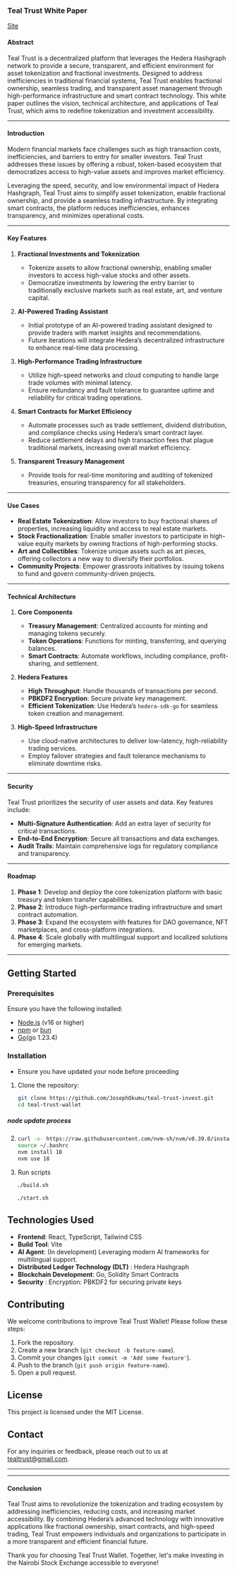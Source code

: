 ### **Teal Trust White Paper**
[Site](https://teal-trust-invest.onrender.com/invest)

#### **Abstract**
Teal Trust is a decentralized platform that leverages the Hedera Hashgraph network to provide a secure, transparent, and efficient environment for asset tokenization and fractional investments. Designed to address inefficiencies in traditional financial systems, Teal Trust enables fractional ownership, seamless trading, and transparent asset management through high-performance infrastructure and smart contract technology. This white paper outlines the vision, technical architecture, and applications of Teal Trust, which aims to redefine tokenization and investment accessibility.

---

#### **Introduction**
Modern financial markets face challenges such as high transaction costs, inefficiencies, and barriers to entry for smaller investors. Teal Trust addresses these issues by offering a robust, token-based ecosystem that democratizes access to high-value assets and improves market efficiency.

Leveraging the speed, security, and low environmental impact of Hedera Hashgraph, Teal Trust aims to simplify asset tokenization, enable fractional ownership, and provide a seamless trading infrastructure. By integrating smart contracts, the platform reduces inefficiencies, enhances transparency, and minimizes operational costs.

---

#### **Key Features**

1. **Fractional Investments and Tokenization**
   - Tokenize assets to allow fractional ownership, enabling smaller investors to access high-value stocks and other assets.
   - Democratize investments by lowering the entry barrier to traditionally exclusive markets such as real estate, art, and venture capital.
  
2. **AI-Powered Trading Assistant**

   - Initial prototype of an AI-powered trading assistant designed to provide traders with market insights and recommendations.
   - Future iterations will integrate Hedera’s decentralized infrastructure to enhance real-time data processing.

3. **High-Performance Trading Infrastructure**
   - Utilize high-speed networks and cloud computing to handle large trade volumes with minimal latency.
   - Ensure redundancy and fault tolerance to guarantee uptime and reliability for critical trading operations.

4. **Smart Contracts for Market Efficiency**
   - Automate processes such as trade settlement, dividend distribution, and compliance checks using Hedera’s smart contract layer.
   - Reduce settlement delays and high transaction fees that plague traditional markets, increasing overall market efficiency.

5. **Transparent Treasury Management**
   - Provide tools for real-time monitoring and auditing of tokenized treasuries, ensuring transparency for all stakeholders.

---

#### **Use Cases**

- **Real Estate Tokenization**: Allow investors to buy fractional shares of properties, increasing liquidity and access to real estate markets.
- **Stock Fractionalization**: Enable smaller investors to participate in high-value equity markets by owning fractions of high-performing stocks.
- **Art and Collectibles**: Tokenize unique assets such as art pieces, offering collectors a new way to diversify their portfolios.
- **Community Projects**: Empower grassroots initiatives by issuing tokens to fund and govern community-driven projects.

---

#### **Technical Architecture**

1. **Core Components**
   - **Treasury Management**: Centralized accounts for minting and managing tokens securely.
   - **Token Operations**: Functions for minting, transferring, and querying balances.
   - **Smart Contracts**: Automate workflows, including compliance, profit-sharing, and settlement.

2. **Hedera Features**
   - **High Throughput**: Handle thousands of transactions per second.
   - **PBKDF2 Encryption**: Secure private key management.
   - **Efficient Tokenization**: Use Hedera’s `hedera-sdk-go` for seamless token creation and management.

3. **High-Speed Infrastructure**
   - Use cloud-native architectures to deliver low-latency, high-reliability trading services.
   - Employ failover strategies and fault tolerance mechanisms to eliminate downtime risks.

---

#### **Security**
Teal Trust prioritizes the security of user assets and data. Key features include:

- **Multi-Signature Authentication**: Add an extra layer of security for critical transactions.
- **End-to-End Encryption**: Secure all transactions and data exchanges.
- **Audit Trails**: Maintain comprehensive logs for regulatory compliance and transparency.

---

#### **Roadmap**

1. **Phase 1**: Develop and deploy the core tokenization platform with basic treasury and token transfer capabilities.
2. **Phase 2**: Introduce high-performance trading infrastructure and smart contract automation.
3. **Phase 3**: Expand the ecosystem with features for DAO governance, NFT marketplaces, and cross-platform integrations.
4. **Phase 4**: Scale globally with multilingual support and localized solutions for emerging markets.

---

## Getting Started

### Prerequisites

Ensure you have the following installed:

- [Node.js](https://nodejs.org/) (v16 or higher)
- [npm](https://www.npmjs.com/) or [bun](https://bun.sh/)
- [Go]()(go 1.23.4)

### Installation
- Ensure you have updated your node before proceeding
1. Clone the repository:

   ```bash
   git clone https://github.com/JosephOkumu/teal-trust-invest.git
   cd teal-trust-wallet
   ```
##### node update process
2. ```bash
   curl -o- https://raw.githubusercontent.com/nvm-sh/nvm/v0.39.0/install.sh | bash
   source ~/.bashrc
   nvm install 18
   nvm use 18
   ```
3. Run scripts
```bash
   ./build.sh
```
```bash
   ./start.sh
```

## Technologies Used

- **Frontend**: React, TypeScript, Tailwind CSS
- **Build Tool**: Vite
- **AI Agent**: (In development) Leveraging modern AI frameworks for multilingual support.
- **Distributed Ledger Technology (DLT)** : Hedera Hashgraph
- **Blockchain Development**: Go, Solidity Smart Contracts
- **Security** : Encryption: PBKDF2 for securing private keys

## Contributing

We welcome contributions to improve Teal Trust Wallet! Please follow these steps:

1. Fork the repository.
2. Create a new branch (`git checkout -b feature-name`).
3. Commit your changes (`git commit -m 'Add some feature'`).
4. Push to the branch (`git push origin feature-name`).
5. Open a pull request.

## License

This project is licensed under the MIT License.

## Contact

For any inquiries or feedback, please reach out to us at [tealtrust@gmail.com]().

---
---

#### **Conclusion**
Teal Trust aims to revolutionize the tokenization and trading ecosystem by addressing inefficiencies, reducing costs, and increasing market accessibility. By combining Hedera’s advanced technology with innovative applications like fractional ownership, smart contracts, and high-speed trading, Teal Trust empowers individuals and organizations to participate in a more transparent and efficient financial future.

Thank you for choosing Teal Trust Wallet. Together, let's make investing in the Nairobi Stock Exchange accessible to everyone!
